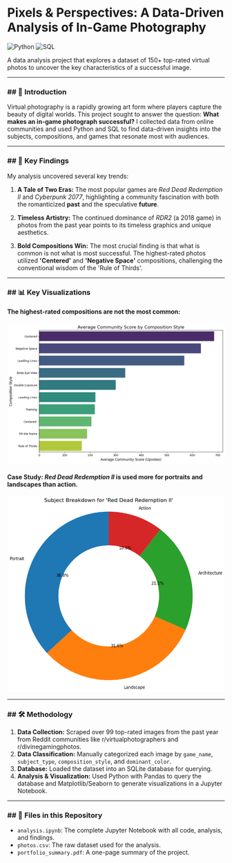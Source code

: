 # Pixels & Perspectives: A Data-Driven Analysis of In-Game Photography

![Python](https://img.shields.io/badge/Python-3776AB?style=for-the-badge&logo=python&logoColor=white)
![SQL](https://img.shields.io/badge/SQLite-003B57?style=for-the-badge&logo=sqlite&logoColor=white)

A data analysis project that explores a dataset of 150+ top-rated virtual photos to uncover the key characteristics of a successful image.

---

### ## 📌 Introduction

Virtual photography is a rapidly growing art form where players capture the beauty of digital worlds. This project sought to answer the question: **What makes an in-game photograph successful?** I collected data from online communities and used Python and SQL to find data-driven insights into the subjects, compositions, and games that resonate most with audiences.

---

### ## 🚀 Key Findings

My analysis uncovered several key trends:

1.  **A Tale of Two Eras:** The most popular games are _Red Dead Redemption II_ and _Cyberpunk 2077_, highlighting a community fascination with both the romanticized **past** and the speculative **future**.

2.  **Timeless Artistry:** The continued dominance of _RDR2_ (a 2018 game) in photos from the past year points to its timeless graphics and unique aesthetics.

3.  **Bold Compositions Win:** The most crucial finding is that what is common is not what is most successful. The highest-rated photos utilized **'Centered'** and **'Negative Space'** compositions, challenging the conventional wisdom of the 'Rule of Thirds'.

---

### ## 📊 Key Visualizations

#### The highest-rated compositions are not the most common:

![Average Score by Composition Style](output.png)

#### Case Study: _Red Dead Redemption II_ is used more for portraits and landscapes than action.

![Subject Breakdown for Red Dead Redemption II](output2.png)

---

### ## 🛠️ Methodology

1.  **Data Collection:** Scraped over 99 top-rated images from the past year from Reddit communities like r/virtualphotographers and r/divinegamingphotos.
2.  **Data Classification:** Manually categorized each image by `game_name`, `subject_type`, `composition_style`, and `dominant_color`.
3.  **Database:** Loaded the dataset into an SQLite database for querying.
4.  **Analysis & Visualization:** Used Python with Pandas to query the database and Matplotlib/Seaborn to generate visualizations in a Jupyter Notebook.

---

### ## 📂 Files in this Repository

- `analysis.ipynb`: The complete Jupyter Notebook with all code, analysis, and findings.
- `photos.csv`: The raw dataset used for the analysis.
- `portfolio_summary.pdf`: A one-page summary of the project.
